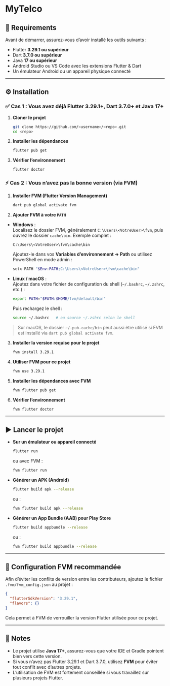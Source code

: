# MyTelco

## 🚀 Requirements
Avant de démarrer, assurez-vous d’avoir installé les outils suivants :

- Flutter **3.29.1 ou supérieur**
- Dart **3.7.0 ou supérieur**
- Java **17 ou supérieur**
- Android Studio ou VS Code avec les extensions Flutter & Dart
- Un émulateur Android ou un appareil physique connecté

---

## ⚙️ Installation

### ✅ Cas 1 : Vous avez déjà Flutter 3.29.1+, Dart 3.7.0+ et Java 17+
1. **Cloner le projet**
   ```bash
   git clone https://github.com/<username>/<repo>.git
   cd <repo>
   ```
2. **Installer les dépendances**
   ```bash
   flutter pub get
   ```
3. **Vérifier l’environnement**
   ```bash
   flutter doctor
   ```

### ⚡ Cas 2 : Vous n’avez pas la bonne version (via FVM)
1. **Installer FVM (Flutter Version Management)**
   ```bash
   dart pub global activate fvm
   ```
2. **Ajouter FVM à votre `PATH`**

- **Windows** :  
  Localisez le dossier FVM, généralement `C:\Users\<VotreUser>\fvm`, puis ouvrez le dossier `cache\bin`. Exemple complet :
  ```
  C:\Users\<VotreUser>\fvm\cache\bin
  ```  
  Ajoutez-le dans vos **Variables d’environnement → Path** ou utilisez PowerShell en mode admin :
  ```powershell
  setx PATH "$Env:PATH;C:\Users\<VotreUser>\fvm\cache\bin"
  ```

- **Linux / macOS** :  
  Ajoutez dans votre fichier de configuration du shell (`~/.bashrc`, `~/.zshrc`, etc.) :
  ```bash
  export PATH="$PATH:$HOME/fvm/default/bin"
  ```
  Puis rechargez le shell :
  ```bash
  source ~/.bashrc   # ou source ~/.zshrc selon le shell
  ```

> Sur macOS, le dossier `~/.pub-cache/bin` peut aussi être utilisé si FVM est installé via `dart pub global activate fvm`.

3. **Installer la version requise pour le projet**
   ```bash
   fvm install 3.29.1
   ```
4. **Utiliser FVM pour ce projet**
   ```bash
   fvm use 3.29.1
   ```
5. **Installer les dépendances avec FVM**
   ```bash
   fvm flutter pub get
   ```
6. **Vérifier l’environnement**
   ```bash
   fvm flutter doctor
   ```

---

## ▶️ Lancer le projet

- **Sur un émulateur ou appareil connecté**
  ```bash
  flutter run
  ```
  ou avec FVM :
  ```bash
  fvm flutter run
  ```

- **Générer un APK (Android)**
  ```bash
  flutter build apk --release
  ```
  ou :
  ```bash
  fvm flutter build apk --release
  ```

- **Générer un App Bundle (AAB) pour Play Store**
  ```bash
  flutter build appbundle --release
  ```
  ou :
  ```bash
  fvm flutter build appbundle --release
  ```

---

## 🔧 Configuration FVM recommandée
Afin d’éviter les conflits de version entre les contributeurs, ajoutez le fichier `.fvm/fvm_config.json` au projet :

```json
{
  "flutterSdkVersion": "3.29.1",
  "flavors": {}
}
```

Cela permet à FVM de verrouiller la version Flutter utilisée pour ce projet.

---

## 📝 Notes
- Le projet utilise **Java 17+**, assurez-vous que votre IDE et Gradle pointent bien vers cette version.  
- Si vous n’avez pas Flutter 3.29.1 et Dart 3.7.0, utilisez **FVM** pour éviter tout conflit avec d’autres projets.  
- L’utilisation de FVM est fortement conseillée si vous travaillez sur plusieurs projets Flutter.
